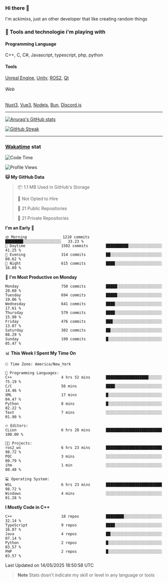 ### Hi there 👋

I'm ackimixs, just an other developer that like creating random things

### 🧰 Tools and technologie i'm playing with

#### Programming Language
C++, C, C#, Javascript, typescript, php, python

#### Tools
[Unreal Engine](https://www.unrealengine.com), [Unity](https://unity.com/), [ROS2](https://ros.org/), [Qt](https://www.qt.io/)

###### Web
[Nuxt3](https://nuxt.com/), [Vue3](https://vuejs.org/), [Nodejs](https://nodejs.org), [Bun](https://bun.sh/), [Discord.js](https://discord.js.org/)

---

[![Anurag's GitHub stats](https://github-readme-stats.vercel.app/api?username=ackimixs&show_icons=true&theme=github_dark&count_private=true)](https://github.com/anuraghazra/github-readme-stats)

[![GitHub Streak](https://github-readme-streak-stats.herokuapp.com?user=Ackimixs&theme=github-dark-blue&date_format=j%20M%5B%20Y%5D&mode=weekly)](https://git.io/streak-stats)

---
 
 ### [Wakatime](https://wakatime.com/) stat

<!--START_SECTION:waka-->
![Code Time](http://img.shields.io/badge/Code%20Time-1%2C633%20hrs%205%20mins-blue)

![Profile Views](http://img.shields.io/badge/Profile%20Views-0-blue)

**🐱 My GitHub Data** 

> 📦 1.1 MB Used in GitHub's Storage 
 > 
> 🚫 Not Opted to Hire
 > 
> 📜 21 Public Repositories 
 > 
> 🔑 21 Private Repositories 
 > 
**I'm an Early 🐤** 

```text
🌞 Morning                1210 commits        ████████░░░░░░░░░░░░░░░░░   33.23 % 
🌆 Daytime                1502 commits        ██████████░░░░░░░░░░░░░░░   41.25 % 
🌃 Evening                314 commits         ██░░░░░░░░░░░░░░░░░░░░░░░   08.62 % 
🌙 Night                  615 commits         ████░░░░░░░░░░░░░░░░░░░░░   16.89 % 
```
📅 **I'm Most Productive on Monday** 

```text
Monday                   750 commits         █████░░░░░░░░░░░░░░░░░░░░   20.60 % 
Tuesday                  694 commits         █████░░░░░░░░░░░░░░░░░░░░   19.06 % 
Wednesday                641 commits         ████░░░░░░░░░░░░░░░░░░░░░   17.61 % 
Thursday                 579 commits         ████░░░░░░░░░░░░░░░░░░░░░   15.90 % 
Friday                   476 commits         ███░░░░░░░░░░░░░░░░░░░░░░   13.07 % 
Saturday                 302 commits         ██░░░░░░░░░░░░░░░░░░░░░░░   08.29 % 
Sunday                   199 commits         █░░░░░░░░░░░░░░░░░░░░░░░░   05.47 % 
```


📊 **This Week I Spent My Time On** 

```text
🕑︎ Time Zone: America/New_York

💬 Programming Languages: 
C++                      4 hrs 52 mins       ███████████████████░░░░░░   75.19 % 
C/C                      56 mins             ████░░░░░░░░░░░░░░░░░░░░░   14.46 % 
XML                      17 mins             █░░░░░░░░░░░░░░░░░░░░░░░░   04.47 % 
Python                   8 mins              █░░░░░░░░░░░░░░░░░░░░░░░░   02.22 % 
Text                     7 mins              ░░░░░░░░░░░░░░░░░░░░░░░░░   01.90 % 

🔥 Editors: 
CLion                    6 hrs 28 mins       █████████████████████████   100.00 % 

🐱‍💻 Projects: 
ros2_ws                  6 hrs 23 mins       █████████████████████████   98.72 % 
POC                      3 mins              ░░░░░░░░░░░░░░░░░░░░░░░░░   00.79 % 
ihm                      1 min               ░░░░░░░░░░░░░░░░░░░░░░░░░   00.48 % 

💻 Operating System: 
WSL                      6 hrs 23 mins       █████████████████████████   98.72 % 
Windows                  4 mins              ░░░░░░░░░░░░░░░░░░░░░░░░░   01.28 % 
```

**I Mostly Code in C++** 

```text
C++                      18 repos            ████████░░░░░░░░░░░░░░░░░   32.14 % 
TypeScript               9 repos             ████░░░░░░░░░░░░░░░░░░░░░   16.07 % 
Java                     4 repos             ██░░░░░░░░░░░░░░░░░░░░░░░   07.14 % 
Python                   2 repos             █░░░░░░░░░░░░░░░░░░░░░░░░   03.57 % 
PHP                      2 repos             █░░░░░░░░░░░░░░░░░░░░░░░░   03.57 % 
```




 Last Updated on 14/05/2025 18:50:58 UTC
<!--END_SECTION:waka-->

> **Note**
> Stats dosn't indicate my skill or level in any language or tools
